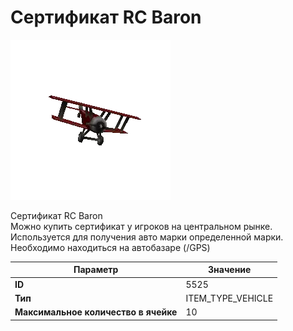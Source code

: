 # Сертификат RC Baron

![Item Image](../img/5525.webp?raw=true)

Сертификат RC Baron<br>Можно купить сертификат у игроков на центральном рынке.<br>Используется для получения авто марки определенной марки.<br>Необходимо находиться на автобазаре (/GPS)


| Параметр | Значение |
|----------|----------|
| **ID** | 5525 |
| **Тип** | ITEM_TYPE_VEHICLE |
| **Максимальное количество в ячейке** | 10 |

